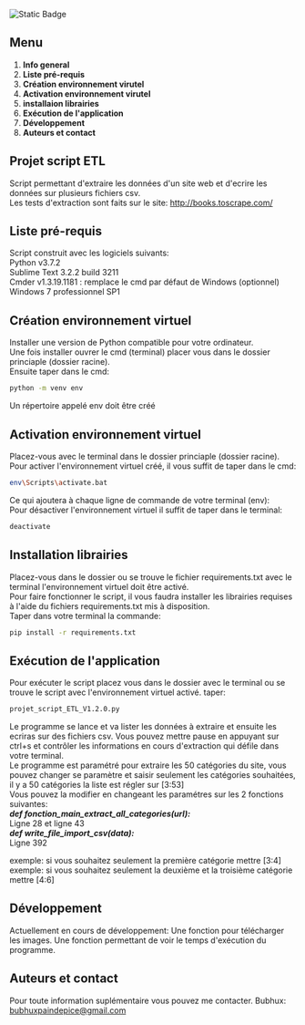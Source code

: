 ![Static Badge](https://img.shields.io/badge/BUILD_WITH-PYTHON-red?style=for-the-badge&logo=python)
## Menu 
1. **Info general**   
2. **Liste pré-requis**   
3. **Création environnement virutel**   
4. **Activation environnement virutel**   
5. **installaion librairies**   
6. **Exécution de l'application**   
7. **Développement**   
8. **Auteurs et contact**   


## Projet script ETL 
Script permettant d'extraire les données d'un site web et d'ecrire les données sur plusieurs fichiers csv.   
Les tests d'extraction sont faits sur le site: http://books.toscrape.com/   


## Liste pré-requis 
Script construit avec les logiciels suivants:   
Python v3.7.2   
Sublime Text 3.2.2 build 3211   
Cmder v1.3.19.1181 : remplace le cmd par défaut de Windows (optionnel)   
Windows 7 professionnel SP1   


## Création environnement virtuel
Installer une version de Python compatible pour votre ordinateur.   
Une fois installer ouvrer le cmd (terminal) placer vous dans le dossier princiaple (dossier racine).   
Ensuite taper dans le cmd:
```bash
python -m venv env
```
Un répertoire appelé env doit être créé   


## Activation environnement virtuel
Placez-vous avec le terminal dans le dossier princiaple (dossier racine).   
Pour activer l'environnement virtuel créé, il vous suffit de taper dans le cmd:
```bash
env\Scripts\activate.bat
```
Ce qui ajoutera à chaque ligne de commande de votre terminal (env):   
Pour désactiver l'environnement virtuel il suffit de taper dans le terminal:
 ```bash  
deactivate   
```

## Installation librairies
Placez-vous dans le dossier ou se trouve le fichier requirements.txt avec le terminal l'environnement virtuel doit être activé.   
Pour faire fonctionner le script, il vous faudra installer les librairies requises à l'aide 
du fichiers requirements.txt mis à disposition.   
Taper dans votre terminal la commande:
```bash
pip install -r requirements.txt
```


## Exécution de l'application
Pour exécuter le script placez vous dans le dossier avec le terminal ou se trouve le script avec l'environnement virtuel activé.
taper:
```bash
projet_script_ETL_V1.2.0.py
```

Le programme se lance et va lister les données à extraire et ensuite les ecriras sur des fichiers csv.
Vous pouvez mettre pause en appuyant sur ctrl+s et contrôler les informations en cours d'extraction qui défile dans votre terminal.  
Le programme est paramétré pour extraire les 50 catégories du site, vous pouvez changer se paramètre et saisir seulement
les catégories souhaitées, il y a 50 catégories la liste est régler sur [3:53]  
Vous pouvez la modifier en changeant les paramétres sur les 2 fonctions suivantes:  
**_def fonction_main_extract_all_categories(url):_**   
Ligne 28 et ligne 43  
**_def write_file_import_csv(data):_**  
Ligne 392  

exemple: si vous souhaitez seulement la première catégorie mettre [3:4]  
exemple: si vous souhaitez seulement la deuxième et la troisième catégorie mettre [4:6]


## Développement
Actuellement en cours de développement:
Une fonction pour télécharger les images.
Une fonction permettant de voir le temps d'exécution du programme.


## Auteurs et contact 
Pour toute information suplémentaire vous pouvez me contacter.
Bubhux: bubhuxpaindepice@gmail.com

